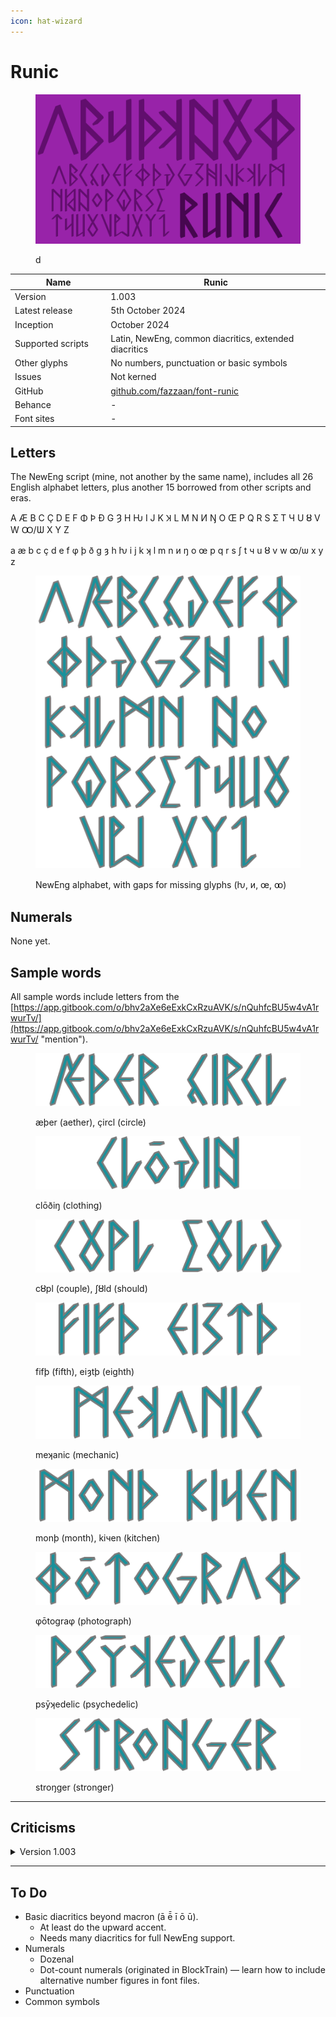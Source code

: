 ```yaml
---
icon: hat-wizard
---
```


# Runic

<div data-full-width="false"><figure><img src="../../.gitbook/assets/Runic Font Cover landscape.svg" alt=""><figcaption><p>d</p></figcaption></figure></div>

<table><thead><tr><th width="196">Name</th><th width="471">Runic</th></tr></thead><tbody><tr><td>Version</td><td>1.003</td></tr><tr><td>Latest release</td><td>5th October 2024</td></tr><tr><td>Inception</td><td>October 2024</td></tr><tr><td>Supported scripts</td><td>Latin, NewEng, common diacritics, extended diacritics</td></tr><tr><td>Other glyphs</td><td>No numbers, punctuation or basic symbols</td></tr><tr><td>Issues</td><td>Not kerned</td></tr><tr><td>GitHub</td><td><a href="https://github.com/fazzaan/font-runic">github.com/fazzaan/font-runic</a></td></tr><tr><td>Behance</td><td>-</td></tr><tr><td>Font sites</td><td>-</td></tr></tbody></table>



## Letters

The NewEng script (mine, not another by the same name), includes all 26 English alphabet letters, plus another 15 borrowed from other scripts and eras.

A Æ B C Ç D E F Φ Þ Đ G Ȝ H Ƕ I J K Ʞ L M N И Ŋ O Œ P Q R S Ʃ T Ч U Ȣ V W Ꝏ/Ѡ X Y Z

a æ b c ç d e f φ þ ð g ȝ h ƕ i j k ʞ l m n и ŋ o œ p q r s ʃ t ч u ȣ v w ꝏ/ѡ x y z

<figure><img src="../../.gitbook/assets/Alphabet Runic Lowercase.svg" alt=""><figcaption><p>NewEng alphabet, with gaps for missing glyphs (ƕ, и, œ, ꝏ)</p></figcaption></figure>

## Numerals

None yet.



## Sample words

All sample words include letters from the [https://app.gitbook.com/o/bhv2aXe6eExkCxRzuAVK/s/nQuhfcBU5w4vA1rwurTv/](https://app.gitbook.com/o/bhv2aXe6eExkCxRzuAVK/s/nQuhfcBU5w4vA1rwurTv/ "mention").

<figure><img src="../../.gitbook/assets/Word Runic Aether Circle.svg" alt=""><figcaption><p>æþer (aether), çircl (circle)</p></figcaption></figure>

<figure><img src="../../.gitbook/assets/Word Runic Clothing.svg" alt=""><figcaption><p>clōðiŋ (clothing)</p></figcaption></figure>

<figure><img src="../../.gitbook/assets/Word Runic Couple Should.svg" alt=""><figcaption><p>cȣpl (couple), ʃȣld (should)</p></figcaption></figure>

<figure><img src="../../.gitbook/assets/Word Runic Fifth Eighth.svg" alt=""><figcaption><p>fifþ (fifth), eiȝtþ (eighth)</p></figcaption></figure>

<figure><img src="../../.gitbook/assets/Word Runic Mechanic.svg" alt=""><figcaption><p>meʞanic (mechanic)</p></figcaption></figure>

<figure><img src="../../.gitbook/assets/Word Runic Month Kitchen.svg" alt=""><figcaption><p>monþ (month), kiчen (kitchen)</p></figcaption></figure>

<figure><img src="../../.gitbook/assets/Word Runic Photograph.svg" alt=""><figcaption><p>φōtograφ (photograph)</p></figcaption></figure>

<figure><img src="../../.gitbook/assets/Word Runic Psychedelic.svg" alt=""><figcaption><p>psȳʞedelic (psychedelic)</p></figcaption></figure>

<figure><img src="../../.gitbook/assets/Word Runic Stronger.svg" alt=""><figcaption><p>stroŋger (stronger)</p></figcaption></figure>

***

## Criticisms

<details>

<summary>Version 1.003</summary>

My own criticisms of this font:

* The glyph for Ŋŋ unintentionally looks like two stacked Ns, which could be misinterpreted as Ññ.
* Not enough kerning has been done, especially with the small vowels like A and O.
* Narrow, vertical glyph edges perhaps should be kerned further apart, else they visually merge.
* The space glyph is too wide.

</details>

***

## To Do

* Basic diacritics beyond macron (ā ē̄ ī ō ū).&#x20;
  * At least do the upward accent.&#x20;
  * Needs many diacritics for full NewEng support.
* Numerals
  * Dozenal
  * Dot-count numerals (originated in BlockTrain) — learn how to include alternative number figures in font files.
* Punctuation
* Common symbols
